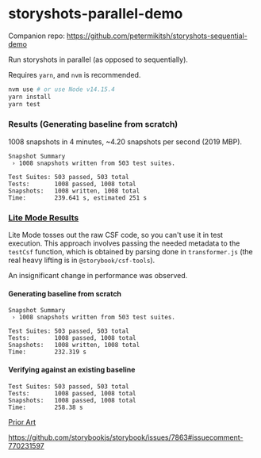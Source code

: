# storyshots-parallel-demo

Companion repo: https://github.com/petermikitsh/storyshots-sequential-demo

Run storyshots in parallel (as opposed to sequentially).

Requires `yarn`, and `nvm` is recommended.

```sh
nvm use # or use Node v14.15.4
yarn install
yarn test
```

### Results (Generating baseline from scratch)

1008 snapshots in 4 minutes, ~4.20 snapshots per second (2019 MBP).

```
Snapshot Summary
 › 1008 snapshots written from 503 test suites.

Test Suites: 503 passed, 503 total
Tests:       1008 passed, 1008 total
Snapshots:   1008 written, 1008 total
Time:        239.641 s, estimated 251 s
```

### [Lite Mode Results](https://github.com/petermikitsh/storyshots-parallel-demo/commit/6c264ff07ab2b83f309464c330803a9ef9136f8e)

Lite Mode tosses out the raw CSF code, so you can't use it in test execution. This approach involves passing the needed metadata to the `testCsf` function, which is obtained by parsing done in `transformer.js` (the real heavy lifting is in `@storybook/csf-tools`).

An insignificant change in performance was observed.

#### Generating baseline from scratch

```
Snapshot Summary
 › 1008 snapshots written from 503 test suites.

Test Suites: 503 passed, 503 total
Tests:       1008 passed, 1008 total
Snapshots:   1008 written, 1008 total
Time:        232.319 s
```

#### Verifying against an existing baseline

```
Test Suites: 503 passed, 503 total
Tests:       1008 passed, 1008 total
Snapshots:   1008 passed, 1008 total
Time:        258.38 s
```

[Prior Art](https://github.com/jdelStrother/storybook/compare/b2eebbb5801bdb833916fdd6efedcee2a11cf253...5259806c4f4e6c172687b7532dcd891ccd58874d)

https://github.com/storybookjs/storybook/issues/7863#issuecomment-770231597
